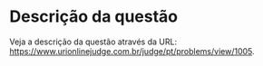 # Descrição da questão

Veja a descrição da questão através da URL: https://www.urionlinejudge.com.br/judge/pt/problems/view/1005. 